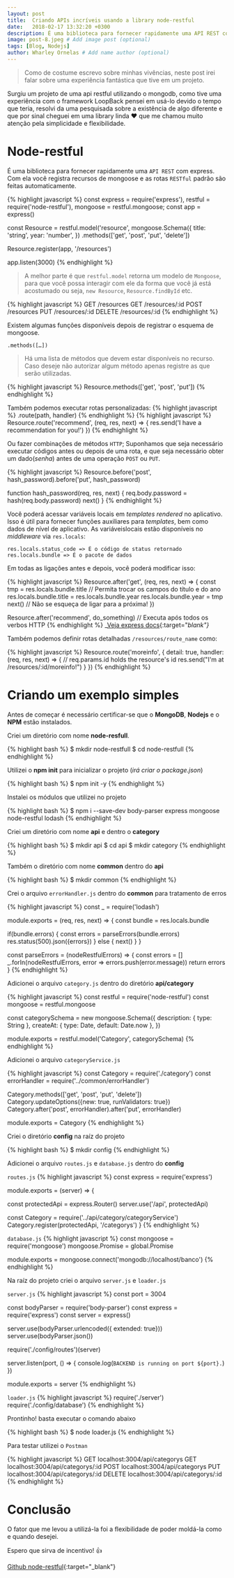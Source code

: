 ```yaml
---
layout: post
title:  Criando APIs incríveis usando a library node-restful
date:   2018-02-17 13:32:20 +0300
description: É uma biblioteca para fornecer rapidamente uma API REST com express. Com ela você registra recursos de mongoose e as rotas RESTful padrão são feitas automaticamente. # Add post description (optional)
image: post-8.jpeg # Add image post (optional)
tags: [Blog, Nodejs]
author: Wharley Ornelas # Add name author (optional)
---
```


> Como de costume escrevo sobre minhas vivências, neste post irei falar sobre uma experiência fantástica que tive em um projeto.

Surgiu um projeto de uma api restful utilizando o mongodb, como tive uma experiência com o framework LoopBack pensei em usá-lo devido o tempo que teria, resolvi da uma pesquisada sobre a existência de algo diferente e que por sinal cheguei em uma library linda :heart: que me chamou muito atenção pela simplicidade e flexibilidade.

# Node-restful

É uma biblioteca para fornecer rapidamente uma `API REST` com express. Com ela você registra recursos de mongoose e as rotas `RESTful` padrão são feitas automaticamente.

{% highlight javascript %}
const express = require('express'),
    restful = require('node-restful'),
    mongoose = restful.mongoose;
const app = express()

const Resource = restful.model('resource', mongoose.Schema({
    title: 'string',
    year: 'number',
  })
  .methods(['get', 'post', 'put', 'delete'])

Resource.register(app, '/resources')

app.listen(3000)
{% endhighlight %}

> A melhor parte é que `restful.model` retorna um modelo de `Mongoose`, para que você possa interagir com ele da forma que você já está acostumado ou seja, `new Resource`, `Resource.findById` etc.

{% highlight javascript %}
GET /resources
GET /resources/:id
POST /resources
PUT /resources/:id
DELETE /resources/:id
{% endhighlight %}

Existem algumas funções disponíveis depois de registrar o esquema de mongoose.

```
.methods([…])
```

> Há uma lista de métodos que devem estar disponíveis no recurso. Caso deseje não autorizar algum método apenas registre as que serão utilizadas.

{% highlight javascript %}
Resource.methods(['get', 'post', 'put'])
{% endhighlight %}

Também podemos executar rotas personalizadas:
{% highlight javascript %}
.route(path, handler)
{% endhighlight %}
{% highlight javascript %}
Resource.route('recommend', (req, res, next) => {
  res.send('I have a recommendation for you!')
})
{% endhighlight %}

Ou fazer combinações de métodos `HTTP`; Suponhamos que seja necessário executar códigos antes ou depois de uma rota, e que seja necessário obter um dado(_senha_) antes de uma operação `POST` ou `PUT`.

{% highlight javascript %}
Resource.before('post', hash_password).before('put', hash_password)

function hash_password(req, res, next) {
  req.body.password = hash(req.body.password)
  next()
}
{% endhighlight %}

Você poderá acessar variáveis ​​locais em _templates rendered_ no aplicativo. Isso é útil para fornecer funções auxiliares para _templates_, bem como dados de nível de aplicativo. As variáveis ​​locais estão disponíveis no _middleware_ via `res.locals`:

```
res.locals.status_code => É o código de status retornado
res.locals.bundle => É o pacote de dados
```

Em todas as ligações antes e depois, você poderá modificar isso:

{% highlight javascript %}
Resource.after('get', (req, res, next) => {
  const tmp = res.locals.bundle.title // Permita trocar os campos do título e do ano
  res.locals.bundle.title = res.locals.bundle.year
  res.locals.bundle.year = tmp
  next() // Não se esqueça de ligar para a próxima!
})

Resource.after('recommend', do_something) // Executa após todos os verbos HTTP
{% endhighlight %}
_[Veja express docs][express]{:target="_blank"}_

Também podemos definir rotas detalhadas `/resources/route_name` como:

{% highlight javascript %}
Resource.route('moreinfo', {
    detail: true,
    handler: (req, res, next) => {
        // req.params.id holds the resource's id
        res.send("I'm at /resources/:id/moreinfo!")
    }
})
{% endhighlight %}

# Criando um exemplo simples

Antes de começar é necessário certificar-se que o **MongoDB**, **Nodejs** e o **NPM** estão instalados.

Criei um diretório com nome **node-resfull**.

{% highlight bash %}
$ mkdir node-restfull
$ cd node-restfull
{% endhighlight %}

Utilizei o **npm init** para inicializar o projeto (_irá criar o package.json_)

{% highlight bash %}
$ npm init -y
{% endhighlight %}

Instalei os módulos que utilizei no projeto

{% highlight bash %}
$ npm i --save-dev body-parser express mongoose node-restful lodash
{% endhighlight %}

Criei um diretório com nome **api** e dentro o **category**

{% highlight bash %}
$ mkdir api
$ cd api
$ mkdir category
{% endhighlight %}

Também o diretório com nome **common** dentro do **api**

{% highlight bash %}
$ mkdir common
{% endhighlight %}

Crei o arquivo `errorHandler.js` dentro do **common** para tratamento de erros

{% highlight javascript %}
const _ = require('lodash')

module.exports = (req, res, next) => {
  const bundle = res.locals.bundle

  if(bundle.errors) {
    const errors = parseErrors(bundle.errors)
    res.status(500).json({errors})
  } else {
      next()
  }
}

const parseErrors = (nodeRestfulErrors) => {
  const errors = []
  _.forIn(nodeRestfulErrors, error => errors.push(error.message))
  return errors
}
{% endhighlight %}

Adicionei o arquivo `category.js` dentro do diretório **api/category**

{% highlight javascript %}
const restful = require('node-restful')
const mongoose = restful.mongoose

const categorySchema = new mongoose.Schema({
	description: { type: String },
	createAt: { type: Date, default: Date.now },
})

module.exports = restful.model('Category', categorySchema)
{% endhighlight %}

Adicionei o arquivo `categoryService.js`

{% highlight javascript %}
const Category = require('./category')
const errorHandler = require('../common/errorHandler')

Category.methods(['get', 'post', 'put', 'delete'])
Category.updateOptions({new: true, runValidators: true})
Category.after('post', errorHandler).after('put', errorHandler)

module.exports = Category
{% endhighlight %}

Criei o diretório **config** na raíz do projeto

{% highlight bash %}
$ mkdir config
{% endhighlight %}

Adicionei o arquivo `routes.js` e `database.js` dentro do **config**

`routes.js`
{% highlight javascript %}
const express = require('express')

module.exports = (server) => {

  const protectedApi = express.Router()
  server.use('/api', protectedApi)

  const Category = require('../api/category/categoryService')
  Category.register(protectedApi, '/categorys')
}
{% endhighlight %}

`database.js`
{% highlight javascript %}
const mongoose = require('mongoose')
mongoose.Promise = global.Promise

module.exports = mongoose.connect('mongodb://localhost/banco')
{% endhighlight %}

Na raíz do projeto criei o arquivo `server.js` e `loader.js`

`server.js`
{% highlight javascript %}
const port = 3004

const bodyParser = require('body-parser')
const express = require('express')
const server = express()

server.use(bodyParser.urlencoded({ extended: true}))
server.use(bodyParser.json())

require('./config/routes')(server)

server.listen(port, () => {
	console.log(`BACKEND is running on port ${port}.`)
})

module.exports = server
{% endhighlight %}

`loader.js`
{% highlight javascript %}
require('./server')
require('./config/database')
{% endhighlight %}

Prontinho! basta executar o comando abaixo

{% highlight bash %}
$ node loader.js
{% endhighlight %}

Para testar utilizei o `Postman`

{% highlight javascript %}
GET localhost:3004/api/categorys
GET localhost:3004/api/categorys/:id
POST localhost:3004/api/categorys
PUT localhost:3004/api/categorys/:id
DELETE localhost:3004/api/categorys/:id
{% endhighlight %}

# Conclusão

O fator que me levou a utilizá-la foi a flexibilidade de poder moldá-la como e quando desejei.

Espero que sirva de incentivo! :+1:

[Github node-restful](https://github.com/baugarten/node-restful){:target="_blank"}


[express]: http://expressjs.com/en/api.html